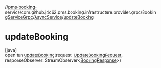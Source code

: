//[pms-booking-service](../../../../index.md)/[com.github.j4c62.pms.booking.infrastructure.provider.grpc](../../index.md)/[BookingServiceGrpc](../index.md)/[AsyncService](index.md)/[updateBooking](update-booking.md)

# updateBooking

[java]\
open fun [updateBooking](update-booking.md)(request: [UpdateBookingRequest](../../-update-booking-request/index.md), responseObserver: StreamObserver&lt;[BookingResponse](../../-booking-response/index.md)&gt;)